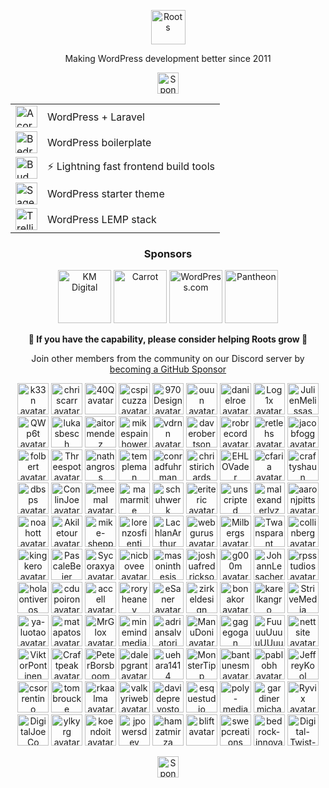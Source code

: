 <p align="center">
  <a href="https://roots.io/">
    <img alt="Roots" src="https://cdn.roots.io/app/uploads/logo-roots.svg" height="55">
  </a>
</p>
<p align="center">Making WordPress development better since 2011</p>


<p align="center"><a href="https://github.com/sponsors/roots"><img height="34" src="https://img.shields.io/badge/sponsor%20roots-525ddc?logo=github&logoColor=ffffff&message=test" alt="Sponsor Roots"></a></p>

<div align="center">
<table>
  <tr>
    <td><a href="https://roots.io/acorn/"><img src="https://cdn.roots.io/app/uploads/logo-acorn.svg" height="35" alt="Acorn"></a></td>
    <td>WordPress + Laravel</td>
  </tr>
  <tr>
    <td><a href="https://roots.io/bedrock/"><img src="https://cdn.roots.io/app/uploads/logo-bedrock.svg" height="35" alt="Bedrock"></a></td>
    <td>WordPress boilerplate</td>
  </tr>
  <tr>
    <td><a href="https://bud.js.org/"><img src="https://cdn.roots.io/app/uploads/logo-bud.svg" height="35" alt="Bud"></a></td>
    <td>⚡️ Lightning fast frontend build tools</td>
  </tr>
  <tr>
    <td><a href="https://roots.io/sage/"><img src="https://cdn.roots.io/app/uploads/logo-sage.svg" height="35" alt="Sage"></a></td>
    <td>WordPress starter theme</td>
  </tr>
  <tr>
    <td><a href="https://roots.io/trellis/"><img src="https://cdn.roots.io/app/uploads/logo-trellis.svg" height="35" alt="Trellis"></a></td>
    <td>WordPress LEMP stack</td>
  </tr>
</table>
</div>

<div align="center">
  
### Sponsors

<a href="https://k-m.com/"><img src="https://cdn.roots.io/app/uploads/km-digital.svg" alt="KM Digital" height="85"></a> <a href="https://carrot.com/"><img src="https://cdn.roots.io/app/uploads/carrot.svg" alt="Carrot" height="85"></a> <a href="https://wordpress.com/"><img src="https://cdn.roots.io/app/uploads/wordpress.svg" alt="WordPress.com" height="85"></a> <a href="https://pantheon.io/"><img src="https://cdn.roots.io/app/uploads/pantheon.svg" alt="Pantheon" height="85"></a>

</div>

<div align="center">
  
<b>💜 If you have the capability, please consider helping Roots grow 🌱</b>
  
Join other members from the community on our Discord server by [becoming a GitHub Sponsor](https://github.com/sponsors/roots)
  
</div>

<div align="center">

<!-- replace-sponsors-start -->
<a title="k33n" href="https://github.com/k33n"><img src="https://avatars.githubusercontent.com/u/2707955?u=ff652a389e3d2a54ef4df8ab20691127357cf9cf&v=4" width="50" alt="k33n avatar"></a> <a title="chriscarr" href="https://github.com/chriscarr"><img src="https://avatars.githubusercontent.com/u/753310?u=b96daeabd33f0a9b4b8aef75bde81f60790ee6c1&v=4" width="50" alt="chriscarr avatar"></a> <a title="40Q" href="https://github.com/40Q"><img src="https://avatars.githubusercontent.com/u/14115862?v=4" width="50" alt="40Q avatar"></a> <a title="cspicuzza" href="https://github.com/cspicuzza"><img src="https://avatars.githubusercontent.com/u/4442172?u=e9b97dbe9fafb416568737107956a9c7e4292aef&v=4" width="50" alt="cspicuzza avatar"></a> <a title="970Design" href="https://github.com/970Design"><img src="https://avatars.githubusercontent.com/u/52669841?u=60410c92528752c797317c20aae575637c6ad14e&v=4" width="50" alt="970Design avatar"></a> <a title="ouun" href="https://github.com/ouun"><img src="https://avatars.githubusercontent.com/u/32090713?u=ab9f2988c778a8218d7b1a9c61284b1377163d15&v=4" width="50" alt="ouun avatar"></a> <a title="danielroe" href="https://github.com/danielroe"><img src="https://avatars.githubusercontent.com/u/28706372?u=4a401a8a0f03e301ab349d6ecf5d4df0225f0cc5&v=4" width="50" alt="danielroe avatar"></a> <a title="Log1x" href="https://github.com/Log1x"><img src="https://avatars.githubusercontent.com/u/5745907?u=9d529ceb464d5f533512c3d7e39620cf6954b398&v=4" width="50" alt="Log1x avatar"></a> <a title="JulienMelissas" href="https://github.com/JulienMelissas"><img src="https://avatars.githubusercontent.com/u/2278221?u=8b062eaf143934a7a7869d862136fd158dca1837&v=4" width="50" alt="JulienMelissas avatar"></a> <a title="QWp6t" href="https://github.com/QWp6t"><img src="https://avatars.githubusercontent.com/u/2104321?u=1cb455698261d5a8fa13459696990383e85b09c2&v=4" width="50" alt="QWp6t avatar"></a> <a title="lukasbesch" href="https://github.com/lukasbesch"><img src="https://avatars.githubusercontent.com/u/241689?u=c4e21420d92e3c940f932efe0916a822ec1d9ff0&v=4" width="50" alt="lukasbesch avatar"></a> <a title="aitormendez" href="https://github.com/aitormendez"><img src="https://avatars.githubusercontent.com/u/2788577?u=b9e2da117bf787f8ea93b79da78c62bfaa2555fe&v=4" width="50" alt="aitormendez avatar"></a> <a title="mikespainhower" href="https://github.com/mikespainhower"><img src="https://avatars.githubusercontent.com/u/1013494?v=4" width="50" alt="mikespainhower avatar"></a> <a title="vdrnn" href="https://github.com/vdrnn"><img src="https://avatars.githubusercontent.com/u/58754?u=1ddec10a7e05a511efd10c887d1e6f00d4d66e79&v=4" width="50" alt="vdrnn avatar"></a> <a title="daverobertson" href="https://github.com/daverobertson"><img src="https://avatars.githubusercontent.com/u/28947?v=4" width="50" alt="daverobertson avatar"></a> <a title="robrecord" href="https://github.com/robrecord"><img src="https://avatars.githubusercontent.com/u/38916?v=4" width="50" alt="robrecord avatar"></a> <a title="retlehs" href="https://github.com/retlehs"><img src="https://avatars.githubusercontent.com/u/115911?v=4" width="50" alt="retlehs avatar"></a> <a title="jacobfogg" href="https://github.com/jacobfogg"><img src="https://avatars.githubusercontent.com/u/146870?v=4" width="50" alt="jacobfogg avatar"></a> <a title="folbert" href="https://github.com/folbert"><img src="https://avatars.githubusercontent.com/u/214164?u=f5d0986494d48e5c2bb664853d6e6e7e956e5f45&v=4" width="50" alt="folbert avatar"></a> <a title="Threespot" href="https://github.com/Threespot"><img src="https://avatars.githubusercontent.com/u/370822?v=4" width="50" alt="Threespot avatar"></a> <a title="nathangross" href="https://github.com/nathangross"><img src="https://avatars.githubusercontent.com/u/380278?u=40f1ebe85d5d2d651b117a7ff22398f0b399d227&v=4" width="50" alt="nathangross avatar"></a> <a title="templeman" href="https://github.com/templeman"><img src="https://avatars.githubusercontent.com/u/427403?u=4a39a3e927c3963e395b1a0f024addc685cc23bf&v=4" width="50" alt="templeman avatar"></a> <a title="conradfuhrman" href="https://github.com/conradfuhrman"><img src="https://avatars.githubusercontent.com/u/455824?u=c55afa5f9556af50a4d5949f97f75815bd476df0&v=4" width="50" alt="conradfuhrman avatar"></a> <a title="christirichards" href="https://github.com/christirichards"><img src="https://avatars.githubusercontent.com/u/486206?u=21bb62a194eb6b8052349b60c2a4bda83c534e3d&v=4" width="50" alt="christirichards avatar"></a> <a title="EHLOVader" href="https://github.com/EHLOVader"><img src="https://avatars.githubusercontent.com/u/701725?v=4" width="50" alt="EHLOVader avatar"></a> <a title="cfaria" href="https://github.com/cfaria"><img src="https://avatars.githubusercontent.com/u/756658?u=c82fb37360cdfc7ffcff07b48b139f4123252b1c&v=4" width="50" alt="cfaria avatar"></a> <a title="craftyshaun" href="https://github.com/craftyshaun"><img src="https://avatars.githubusercontent.com/u/774763?u=62433331c50320462d30d04e7a9b72484dbd0aaa&v=4" width="50" alt="craftyshaun avatar"></a> <a title="dbsps" href="https://github.com/dbsps"><img src="https://avatars.githubusercontent.com/u/780283?u=2f61d6ed8eb0e3cf8b3aedf1069b694cdc63c6b9&v=4" width="50" alt="dbsps avatar"></a> <a title="ConlinJoe" href="https://github.com/ConlinJoe"><img src="https://avatars.githubusercontent.com/u/792179?v=4" width="50" alt="ConlinJoe avatar"></a> <a title="meemal" href="https://github.com/meemal"><img src="https://avatars.githubusercontent.com/u/800212?u=80d3ae4dafb886bc392230c2a75474aff8d3ad9e&v=4" width="50" alt="meemal avatar"></a> <a title="mamarmite" href="https://github.com/mamarmite"><img src="https://avatars.githubusercontent.com/u/820776?v=4" width="50" alt="mamarmite avatar"></a> <a title="schuhwerk" href="https://github.com/schuhwerk"><img src="https://avatars.githubusercontent.com/u/865652?u=c29d7619773d9f40fe77e9a02b0a0f73a6cb1026&v=4" width="50" alt="schuhwerk avatar"></a> <a title="eriteric" href="https://github.com/eriteric"><img src="https://avatars.githubusercontent.com/u/967902?v=4" width="50" alt="eriteric avatar"></a> <a title="unscripted" href="https://github.com/unscripted"><img src="https://avatars.githubusercontent.com/u/985099?u=c182fdb59786653e57c5eabc166d63addb5f5a6f&v=4" width="50" alt="unscripted avatar"></a> <a title="malexanderlvz" href="https://github.com/malexanderlvz"><img src="https://avatars.githubusercontent.com/u/1093667?u=ff400480c56f54d7fe75f0e0f571032736956652&v=4" width="50" alt="malexanderlvz avatar"></a> <a title="aaronjpitts" href="https://github.com/aaronjpitts"><img src="https://avatars.githubusercontent.com/u/1204631?u=5a1d9dc15704f72320bb57200598671e018506e5&v=4" width="50" alt="aaronjpitts avatar"></a> <a title="noahott" href="https://github.com/noahott"><img src="https://avatars.githubusercontent.com/u/1277799?u=a576ace762b18b877d0ed467d53f5e7003c0605e&v=4" width="50" alt="noahott avatar"></a> <a title="Akiletour" href="https://github.com/Akiletour"><img src="https://avatars.githubusercontent.com/u/1524422?u=a3834b0e4b1f09edad09fb5a814cafcf1b4ffc72&v=4" width="50" alt="Akiletour avatar"></a> <a title="mike-sheppard" href="https://github.com/mike-sheppard"><img src="https://avatars.githubusercontent.com/u/1690006?u=ca11d14980fd6a1c2c0062d401f49ed09f2e479a&v=4" width="50" alt="mike-sheppard avatar"></a> <a title="lorenzosfienti" href="https://github.com/lorenzosfienti"><img src="https://avatars.githubusercontent.com/u/1837880?u=8260443265ef750a3145fdb92f0b2b88f8be3e48&v=4" width="50" alt="lorenzosfienti avatar"></a> <a title="LachlanArthur" href="https://github.com/LachlanArthur"><img src="https://avatars.githubusercontent.com/u/1870204?u=8f3ac7d94a68605034e08ef473c1a5ea3ddff0ac&v=4" width="50" alt="LachlanArthur avatar"></a> <a title="webgurus" href="https://github.com/webgurus"><img src="https://avatars.githubusercontent.com/u/1938503?u=05d64fb972715d627fdb83cc4c90f6d1e2236330&v=4" width="50" alt="webgurus avatar"></a> <a title="Milbergs" href="https://github.com/Milbergs"><img src="https://avatars.githubusercontent.com/u/2249362?u=4cf89eb71772bb4445e8c75f3fbe2770e7fce947&v=4" width="50" alt="Milbergs avatar"></a> <a title="Twansparant" href="https://github.com/Twansparant"><img src="https://avatars.githubusercontent.com/u/2317592?v=4" width="50" alt="Twansparant avatar"></a> <a title="collinberg" href="https://github.com/collinberg"><img src="https://avatars.githubusercontent.com/u/2481756?v=4" width="50" alt="collinberg avatar"></a> <a title="kingkero" href="https://github.com/kingkero"><img src="https://avatars.githubusercontent.com/u/2728418?u=79a2d3afa7c13d2b997ec609c62a7040ba62ab93&v=4" width="50" alt="kingkero avatar"></a> <a title="PascaleBeier" href="https://github.com/PascaleBeier"><img src="https://avatars.githubusercontent.com/u/2736518?u=b125972b33cdfc54a319d369b44fd660b1066b89&v=4" width="50" alt="PascaleBeier avatar"></a> <a title="Sycoraxya" href="https://github.com/Sycoraxya"><img src="https://avatars.githubusercontent.com/u/3136440?u=abebcdab408efd4a781d8fe86814d41af3701604&v=4" width="50" alt="Sycoraxya avatar"></a> <a title="nicbovee" href="https://github.com/nicbovee"><img src="https://avatars.githubusercontent.com/u/3361752?u=8a713055a6ff14ce139b3294281d928e1e79ab74&v=4" width="50" alt="nicbovee avatar"></a> <a title="masoninthesis" href="https://github.com/masoninthesis"><img src="https://avatars.githubusercontent.com/u/3400566?u=594919d8f0b9a6c8ed61bede17114f8ac7949afb&v=4" width="50" alt="masoninthesis avatar"></a> <a title="joshuafredrickson" href="https://github.com/joshuafredrickson"><img src="https://avatars.githubusercontent.com/u/3533660?u=b167957b50242d1da853eab2de4a3d61d4c2036d&v=4" width="50" alt="joshuafredrickson avatar"></a> <a title="g000m" href="https://github.com/g000m"><img src="https://avatars.githubusercontent.com/u/3900581?v=4" width="50" alt="g000m avatar"></a> <a title="JohannLesacher" href="https://github.com/JohannLesacher"><img src="https://avatars.githubusercontent.com/u/4215098?v=4" width="50" alt="JohannLesacher avatar"></a> <a title="rpsstudios" href="https://github.com/rpsstudios"><img src="https://avatars.githubusercontent.com/u/4319497?v=4" width="50" alt="rpsstudios avatar"></a> <a title="holaontiveros" href="https://github.com/holaontiveros"><img src="https://avatars.githubusercontent.com/u/4388505?u=742d289c9a9ee43f89a74fcb4a225b03868c58cb&v=4" width="50" alt="holaontiveros avatar"></a> <a title="cdupoiron" href="https://github.com/cdupoiron"><img src="https://avatars.githubusercontent.com/u/4683624?u=aee65f4f7e7e500dd01f2fc2388c6bec8a9d22b3&v=4" width="50" alt="cdupoiron avatar"></a> <a title="accell" href="https://github.com/accell"><img src="https://avatars.githubusercontent.com/u/5078828?v=4" width="50" alt="accell avatar"></a> <a title="roryheaney" href="https://github.com/roryheaney"><img src="https://avatars.githubusercontent.com/u/5873326?u=fb2e8c608f93c367d9807c4a4760a51328dce912&v=4" width="50" alt="roryheaney avatar"></a> <a title="eSaner" href="https://github.com/eSaner"><img src="https://avatars.githubusercontent.com/u/6232891?v=4" width="50" alt="eSaner avatar"></a> <a title="zirkeldesign" href="https://github.com/zirkeldesign"><img src="https://avatars.githubusercontent.com/u/6348378?v=4" width="50" alt="zirkeldesign avatar"></a> <a title="bonakor" href="https://github.com/bonakor"><img src="https://avatars.githubusercontent.com/u/6813789?u=a808beeb9f338c47da9c1b955f1578673bfef660&v=4" width="50" alt="bonakor avatar"></a> <a title="karelkangro" href="https://github.com/karelkangro"><img src="https://avatars.githubusercontent.com/u/6916288?u=f9da19889f0e37957dc291702d1ddef939da7eb8&v=4" width="50" alt="karelkangro avatar"></a> <a title="StriveMedia" href="https://github.com/StriveMedia"><img src="https://avatars.githubusercontent.com/u/7242259?v=4" width="50" alt="StriveMedia avatar"></a> <a title="ya-luotao" href="https://github.com/ya-luotao"><img src="https://avatars.githubusercontent.com/u/7478427?u=2248ac1fc8f34907adc62be084ec0269e6c32b76&v=4" width="50" alt="ya-luotao avatar"></a> <a title="matapatos" href="https://github.com/matapatos"><img src="https://avatars.githubusercontent.com/u/7942653?u=2f8f0a790dedcfc23cb53319d77ab26302618cca&v=4" width="50" alt="matapatos avatar"></a> <a title="MrGlox" href="https://github.com/MrGlox"><img src="https://avatars.githubusercontent.com/u/8365856?u=6cccb43f1cea53c4a037f5a4e56575b3892fb6de&v=4" width="50" alt="MrGlox avatar"></a> <a title="minemindmedia" href="https://github.com/minemindmedia"><img src="https://avatars.githubusercontent.com/u/8854361?u=32c9347622db2f93b12871e66be75535385b4424&v=4" width="50" alt="minemindmedia avatar"></a> <a title="adriansalvatori" href="https://github.com/adriansalvatori"><img src="https://avatars.githubusercontent.com/u/9261546?u=5602e84d9e39359198703d22c62d970b830d98c4&v=4" width="50" alt="adriansalvatori avatar"></a> <a title="ManuDoni" href="https://github.com/ManuDoni"><img src="https://avatars.githubusercontent.com/u/10022459?v=4" width="50" alt="ManuDoni avatar"></a> <a title="gagegogan" href="https://github.com/gagegogan"><img src="https://avatars.githubusercontent.com/u/10763068?u=e2f8a85f988171e45445438adad649f1db721dd1&v=4" width="50" alt="gagegogan avatar"></a> <a title="FuuuuUuuuUUuuUUUuUUUU" href="https://github.com/FuuuuUuuuUUuuUUUuUUUU"><img src="https://avatars.githubusercontent.com/u/11212878?u=0b5509c19af05641224596646c978ddfea938dc1&v=4" width="50" alt="FuuuuUuuuUUuuUUUuUUUU avatar"></a> <a title="nettsite" href="https://github.com/nettsite"><img src="https://avatars.githubusercontent.com/u/11553107?v=4" width="50" alt="nettsite avatar"></a> <a title="ViktorPontinen" href="https://github.com/ViktorPontinen"><img src="https://avatars.githubusercontent.com/u/11719505?u=cab478d4cca45d183eab81f5d1d160562cec45e4&v=4" width="50" alt="ViktorPontinen avatar"></a> <a title="Craftpeak" href="https://github.com/Craftpeak"><img src="https://avatars.githubusercontent.com/u/12038419?v=4" width="50" alt="Craftpeak avatar"></a> <a title="PeterBorsboom" href="https://github.com/PeterBorsboom"><img src="https://avatars.githubusercontent.com/u/12435785?u=ee9064cda468b9aa18ae626a9d221b9fb5857e20&v=4" width="50" alt="PeterBorsboom avatar"></a> <a title="dalepgrant" href="https://github.com/dalepgrant"><img src="https://avatars.githubusercontent.com/u/12812394?u=174bc8a292e88c3125ee75162fff44d19f64aa79&v=4" width="50" alt="dalepgrant avatar"></a> <a title="uehara1414" href="https://github.com/uehara1414"><img src="https://avatars.githubusercontent.com/u/15319686?v=4" width="50" alt="uehara1414 avatar"></a> <a title="MonsterTipp" href="https://github.com/MonsterTipp"><img src="https://avatars.githubusercontent.com/u/20113622?v=4" width="50" alt="MonsterTipp avatar"></a> <a title="bantunesm" href="https://github.com/bantunesm"><img src="https://avatars.githubusercontent.com/u/20595276?u=9f4eecba38bbf89fa3375ce73355dd05a4424e83&v=4" width="50" alt="bantunesm avatar"></a> <a title="pablobh" href="https://github.com/pablobh"><img src="https://avatars.githubusercontent.com/u/23288307?u=5529c54b4cc5a6696f1c51ac20226fc75d54f6b3&v=4" width="50" alt="pablobh avatar"></a> <a title="JeffreyKool" href="https://github.com/JeffreyKool"><img src="https://avatars.githubusercontent.com/u/23616524?v=4" width="50" alt="JeffreyKool avatar"></a> <a title="csorrentino" href="https://github.com/csorrentino"><img src="https://avatars.githubusercontent.com/u/24258825?u=32648672e2019b559767a9c35c6a236e5ac1b52e&v=4" width="50" alt="csorrentino avatar"></a> <a title="tombroucke" href="https://github.com/tombroucke"><img src="https://avatars.githubusercontent.com/u/24292260?v=4" width="50" alt="tombroucke avatar"></a> <a title="rkaalma" href="https://github.com/rkaalma"><img src="https://avatars.githubusercontent.com/u/25532263?u=4175ea25be787d63d0a6fc60589b39eba2d2b06a&v=4" width="50" alt="rkaalma avatar"></a> <a title="valkyriweb" href="https://github.com/valkyriweb"><img src="https://avatars.githubusercontent.com/u/26508155?v=4" width="50" alt="valkyriweb avatar"></a> <a title="davideprevosto" href="https://github.com/davideprevosto"><img src="https://avatars.githubusercontent.com/u/28837345?v=4" width="50" alt="davideprevosto avatar"></a> <a title="esquestudio" href="https://github.com/esquestudio"><img src="https://avatars.githubusercontent.com/u/29219386?u=f2b02cc0513543edb40eab7f27bc650e35a4ac8f&v=4" width="50" alt="esquestudio avatar"></a> <a title="poly-media" href="https://github.com/poly-media"><img src="https://avatars.githubusercontent.com/u/34577934?u=bf167556ba7389519b5b619127e5b1fb139877e7&v=4" width="50" alt="poly-media avatar"></a> <a title="gardinermichael" href="https://github.com/gardinermichael"><img src="https://avatars.githubusercontent.com/u/34581105?u=c450212b81516a8790c655693231bd9245dfaa18&v=4" width="50" alt="gardinermichael avatar"></a> <a title="Ryvix" href="https://github.com/Ryvix"><img src="https://avatars.githubusercontent.com/u/36013493?v=4" width="50" alt="Ryvix avatar"></a> <a title="DigitalJoeCo" href="https://github.com/DigitalJoeCo"><img src="https://avatars.githubusercontent.com/u/37420362?v=4" width="50" alt="DigitalJoeCo avatar"></a> <a title="ylkyrg" href="https://github.com/ylkyrg"><img src="https://avatars.githubusercontent.com/u/37457972?v=4" width="50" alt="ylkyrg avatar"></a> <a title="koendoit" href="https://github.com/koendoit"><img src="https://avatars.githubusercontent.com/u/40610014?v=4" width="50" alt="koendoit avatar"></a> <a title="jpowersdev" href="https://github.com/jpowersdev"><img src="https://avatars.githubusercontent.com/u/44518736?u=dda1df3c4df7946013eb6836e9104588fcd12a70&v=4" width="50" alt="jpowersdev avatar"></a> <a title="hamzatmirza" href="https://github.com/hamzatmirza"><img src="https://avatars.githubusercontent.com/u/49494106?u=97d82bfaa277cf5032389451e8da7f9330211655&v=4" width="50" alt="hamzatmirza avatar"></a> <a title="blift" href="https://github.com/blift"><img src="https://avatars.githubusercontent.com/u/49660272?u=0b692e40c0460e4965881f1b0ff53463eac67a14&v=4" width="50" alt="blift avatar"></a> <a title="swepcreations" href="https://github.com/swepcreations"><img src="https://avatars.githubusercontent.com/u/58696377?v=4" width="50" alt="swepcreations avatar"></a> <a title="bedrock-innovations" href="https://github.com/bedrock-innovations"><img src="https://avatars.githubusercontent.com/u/63809445?v=4" width="50" alt="bedrock-innovations avatar"></a> <a title="Digital-Twist-AS" href="https://github.com/Digital-Twist-AS"><img src="https://avatars.githubusercontent.com/u/64200283?v=4" width="50" alt="Digital-Twist-AS avatar"></a>
<!-- replace-sponsors-end -->

</div>

<div align="center">
<a href="https://github.com/sponsors/roots"><img height="34" src="https://img.shields.io/badge/sponsor%20roots-525ddc?logo=github&logoColor=ffffff&message=test" alt="Sponsor Roots"></a>
</div>
